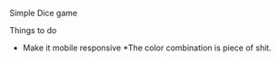 Simple Dice game

Things to do
* Make it mobile responsive
*The color combination is piece of shit.
